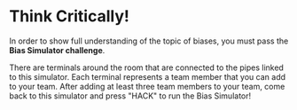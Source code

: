 # Think Critically!

In order to show full understanding of the topic of biases, you must pass the **Bias Simulator challenge**.

There are terminals around the room that are connected to the pipes linked to this simulator. Each terminal represents a team member that you can add to your team. After adding at least three team members to your team, come back to this simulator and press "HACK" to run the Bias Simulator!